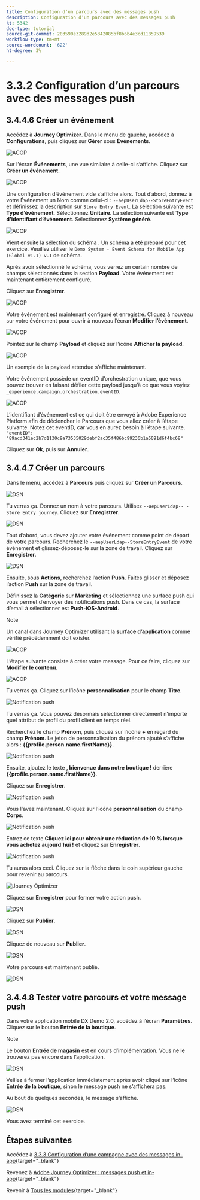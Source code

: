 ```yaml
---
title: Configuration d’un parcours avec des messages push
description: Configuration d’un parcours avec des messages push
kt: 5342
doc-type: tutorial
source-git-commit: 203590e3289d2e5342085bf8b6b4e3cd11859539
workflow-type: tm+mt
source-wordcount: '622'
ht-degree: 3%

---
```


# 3.3.2 Configuration d’un parcours avec des messages push


## 3.4.4.6 Créer un événement

Accédez à **Journey Optimizer**. Dans le menu de gauche, accédez à **Configurations**, puis cliquez sur **Gérer** sous **Événements**.

![ACOP ](./images/acopmenu.png)

Sur l’écran **Événements**, une vue similaire à celle-ci s’affiche. Cliquez sur **Créer un événement**.

![ACOP ](./images/add.png)

Une configuration d’événement vide s’affiche alors.
Tout d’abord, donnez à votre Événement un Nom comme celui-ci : `--aepUserLdap--StoreEntryEvent` et définissez la description sur `Store Entry Event`.
La sélection suivante est **Type d’événement**. Sélectionnez **Unitaire**.
La sélection suivante est **Type d’identifiant d’événement**. Sélectionnez **Système généré**.

![ACOP ](./images/eventname.png)

Vient ensuite la sélection du schéma . Un schéma a été préparé pour cet exercice. Veuillez utiliser le `Demo System - Event Schema for Mobile App (Global v1.1) v.1` de schéma.

Après avoir sélectionné le schéma, vous verrez un certain nombre de champs sélectionnés dans la section **Payload**. Votre événement est maintenant entièrement configuré.

Cliquez sur **Enregistrer**.

![ACOP ](./images/eventschema.png)

Votre événement est maintenant configuré et enregistré. Cliquez à nouveau sur votre événement pour ouvrir à nouveau l’écran **Modifier l’événement**.

![ACOP ](./images/eventdone.png)

Pointez sur le champ **Payload** et cliquez sur l’icône **Afficher la payload**.

![ACOP ](./images/hover.png)

Un exemple de la payload attendue s’affiche maintenant.

Votre événement possède un eventID d’orchestration unique, que vous pouvez trouver en faisant défiler cette payload jusqu’à ce que vous voyiez `_experience.campaign.orchestration.eventID`.

![ACOP ](./images/payloadeventID.png)

L’identifiant d’événement est ce qui doit être envoyé à Adobe Experience Platform afin de déclencher le Parcours que vous allez créer à l’étape suivante. Notez cet eventID, car vous en aurez besoin à l’étape suivante.
`"eventID": "89acd341ec2b7d1130c9a73535029debf2ac35f486bc99236b1a5091d6f4bc68"`

Cliquez sur **Ok**, puis sur **Annuler**.

## 3.4.4.7 Créer un parcours

Dans le menu, accédez à **Parcours** puis cliquez sur **Créer un Parcours**.

![DSN ](./images/sjourney1.png)

Tu verras ça. Donnez un nom à votre parcours. Utilisez `--aepUserLdap-- - Store Entry journey`. Cliquez sur **Enregistrer**.

![DSN ](./images/sjourney3.png)

Tout d’abord, vous devez ajouter votre événement comme point de départ de votre parcours. Recherchez le `--aepUserLdap--StoreEntryEvent` de votre événement et glissez-déposez-le sur la zone de travail. Cliquez sur **Enregistrer**.

![DSN ](./images/sjourney4.png)

Ensuite, sous **Actions**, recherchez l’action **Push**. Faites glisser et déposez l’action **Push** sur la zone de travail.

Définissez la **Catégorie** sur **Marketing** et sélectionnez une surface push qui vous permet d’envoyer des notifications push. Dans ce cas, la surface d’email à sélectionner est **Push-iOS-Android**.

>[!NOTE]
>
>Un canal dans Journey Optimizer utilisant la **surface d’application** comme vérifié précédemment doit exister.

![ACOP ](./images/journeyactions1push.png)

L’étape suivante consiste à créer votre message. Pour ce faire, cliquez sur **Modifier le contenu**.

![ACOP ](./images/journeyactions2push.png)

Tu verras ça. Cliquez sur l’icône **personnalisation** pour le champ **Titre**.

![Notification push](./images/bp5.png)

Tu verras ça. Vous pouvez désormais sélectionner directement n’importe quel attribut de profil du profil client en temps réel.

Recherchez le champ **Prénom**, puis cliquez sur l’icône **+** en regard du champ **Prénom**. Le jeton de personnalisation du prénom ajouté s’affiche alors : **{{profile.person.name.firstName}}**.

![Notification push](./images/bp9.png)

Ensuite, ajoutez le texte **, bienvenue dans notre boutique !** derrière **{{profile.person.name.firstName}}**.

Cliquez sur **Enregistrer**.

![Notification push](./images/bp10.png)

Vous l&#39;avez maintenant. Cliquez sur l’icône **personnalisation** du champ **Corps**.

![Notification push](./images/bp11.png)

Entrez ce texte **Cliquez ici pour obtenir une réduction de 10 % lorsque vous achetez aujourd&#39;hui !** et cliquez sur **Enregistrer**.

![Notification push](./images/bp12.png)

Tu auras alors ceci. Cliquez sur la flèche dans le coin supérieur gauche pour revenir au parcours.

![Journey Optimizer](./images/bp12a.png)

Cliquez sur **Enregistrer** pour fermer votre action push.

![DSN ](./images/sjourney8.png)

Cliquez sur **Publier**.

![DSN ](./images/sjourney10.png)

Cliquez de nouveau sur **Publier**.

![DSN ](./images/sjourney10a.png)

Votre parcours est maintenant publié.

![DSN ](./images/sjourney11.png)

## 3.4.4.8 Tester votre parcours et votre message push

Dans votre application mobile DX Demo 2.0, accédez à l’écran **Paramètres**. Cliquez sur le bouton **Entrée de la boutique**.

>[!NOTE]
>
>Le bouton **Entrée de magasin** est en cours d’implémentation. Vous ne le trouverez pas encore dans l’application.

![DSN ](./images/demo1b.png)

Veillez à fermer l’application immédiatement après avoir cliqué sur l’icône **Entrée de la boutique**, sinon le message push ne s’affichera pas.

Au bout de quelques secondes, le message s’affiche.

![DSN ](./images/demo2.png)

Vous avez terminé cet exercice.

## Étapes suivantes

Accédez à [3.3.3 Configuration d’une campagne avec des messages in-app](./ex3.md){target="_blank"}

Revenez à [Adobe Journey Optimizer : messages push et in-app](ajopushinapp.md){target="_blank"}

Revenir à [Tous les modules](./../../../../overview.md){target="_blank"}
